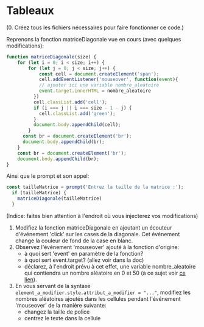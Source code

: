 # Tableaux

(0. Créez tous les fichiers nécessaires pour faire fonctionner ce code.)

Reprenons la fonction matriceDiagonale vue en cours (avec quelques modifications):

```js
function matriceDiagonale(size) {
    for (let i = 0; i < size; i++) {
        for (let j = 0; j < size; j++) {
            const cell = document.createElement('span');
            cell.addEventListener('mouseover', function(event){
            // ajouter ici une variable nombre_aleatoire
            event.target.innerHTML = nombre_aleatoire
          })
          cell.classList.add('cell');
          if (i === j || i === size - 1 - j) {
            cell.classList.add('green');
          }
          document.body.appendChild(cell);
        }
      const br = document.createElement('br');
      document.body.appendChild(br);
    }
    const br = document.createElement('br');
    document.body.appendChild(br);
}
```

Ainsi que le prompt et son appel:

```js
const tailleMatrice = prompt('Entrez la taille de la matrice :');
  if (tailleMatrice) {
    matriceDiagonale(tailleMatrice)
  }

```
(Indice: faites bien attention à l'endroit où vous injecterez vos modifications)
1. Modifiez la fonction matriceDiagonale en ajoutant un écouteur d'événement 'click' sur les cases de la diagonale. Cet événement change la couleur de fond de la case en blanc.
2. Observez l'événement 'mouseover' ajouté à la fonction d'origine:
    - à quoi sert 'event' en paramètre de la fonction?
    - à quoi sert event.target? (allez voir dans la doc)
    - déclarez, à l'endroit prévu à cet effet, une variable nombre_aleatoire qui contiendra un nombre aléatoire en 0 et 50 (à ce sujet voir [ce lien](https://www.w3schools.com/js/js_random.asp)).
3. En vous servant de la syntaxe `element_a_modifier.style.attribut_a_modifier = "..."`, modifiez les nombres aléatoires ajoutés dans les cellules pendant l'événement 'mouseover' de la manière suivante:
    - changez la taille de police
    - centrez le texte dans la cellule



